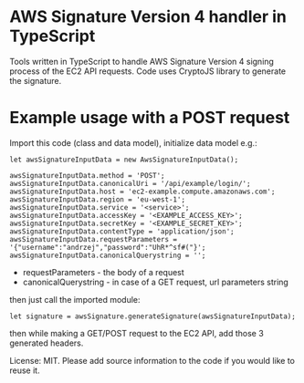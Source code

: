 # AWS Signature Version 4 handler in TypeScript

Tools written in TypeScript to handle AWS Signature Version 4 signing process of the EC2 API requests. Code uses CryptoJS library to generate the signature.

# Example usage with a POST request

Import this code (class and data model), initialize data model e.g.:

```
let awsSignatureInputData = new AwsSignatureInputData();

awsSignatureInputData.method = 'POST';
awsSignatureInputData.canonicalUri = '/api/example/login/';
awsSignatureInputData.host = 'ec2-example.compute.amazonaws.com';
awsSignatureInputData.region = 'eu-west-1';
awsSignatureInputData.service = '<service>';
awsSignatureInputData.accessKey = '<EXAMPLE_ACCESS_KEY>';
awsSignatureInputData.secretKey = '<EXAMPLE_SECRET_KEY>';
awsSignatureInputData.contentType = 'application/json';
awsSignatureInputData.requestParameters = '{"username":"andrzej","password":"UhR*^sf#("}';
awsSignatureInputData.canonicalQuerystring = '';
```

- requestParameters - the body of a request
- canonicalQuerystring - in case of a GET request, url parameters string

then just call the imported module:

`let signature = awsSignature.generateSignature(awsSignatureInputData);`

then while making a GET/POST request to the EC2 API, add those 3 generated headers.


License: MIT. Please add source information to the code if you would like to reuse it.
